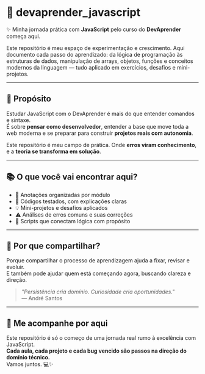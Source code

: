 # 🚀 devaprender_javascript

✨ Minha jornada prática com **JavaScript** pelo curso do **DevAprender** começa aqui.

Este repositório é meu espaço de experimentação e crescimento. Aqui documento cada passo do aprendizado: da lógica de programação às estruturas de dados, manipulação de arrays, objetos, funções e conceitos modernos da linguagem — tudo aplicado em exercícios, desafios e mini-projetos.

---

## 🎯 Propósito

Estudar JavaScript com o DevAprender é mais do que entender comandos e sintaxe.  
É sobre **pensar como desenvolvedor**, entender a base que move toda a web moderna e se preparar para construir **projetos reais com autonomia**.

Este repositório é meu campo de prática. Onde **erros viram conhecimento**, e a **teoria se transforma em solução**.

---

## 📚 O que você vai encontrar aqui?

- 📒 Anotações organizadas por módulo
- 🧪 Códigos testados, com explicações claras
- 💡 Mini-projetos e desafios aplicados
- ⚠️ Análises de erros comuns e suas correções
- 🚀 Scripts que conectam lógica com propósito

---

## 🌱 Por que compartilhar?

Porque compartilhar o processo de aprendizagem ajuda a fixar, revisar e evoluir.  
E também pode ajudar quem está começando agora, buscando clareza e direção.

> _"Persistência cria domínio. Curiosidade cria oportunidades."_  
> — André Santos

---

## 📌 Me acompanhe por aqui

Este repositório é só o começo de uma jornada real rumo à excelência com JavaScript.  
**Cada aula, cada projeto e cada bug vencido são passos na direção do domínio técnico.**  
Vamos juntos. 💻✨
